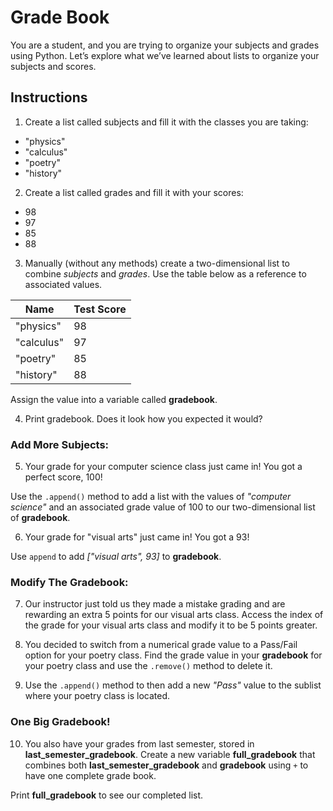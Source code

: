 # Grade Book
You are a student, and you are trying to organize your subjects and grades using Python. Let’s explore what we’ve learned about lists to organize your subjects and scores.

## Instructions
1. Create a list called subjects and fill it with the classes you are taking:
  * "physics"
  * "calculus"
  * "poetry"
  * "history"

2. Create a list called grades and fill it with your scores:
  * 98
  * 97
  * 85
  * 88

3. Manually (without any methods) create a two-dimensional list to combine _subjects_ and _grades_. Use the table below as a reference to associated values.

| Name | Test Score |
------ | ---------- |
| "physics" | 98 |
| "calculus" | 97 |
| "poetry" | 85 |
| "history" | 88 |

Assign the value into a variable called **gradebook**.

4. Print gradebook.
Does it look how you expected it would?

### Add More Subjects:
5. Your grade for your computer science class just came in! You got a perfect score, 100!

Use the `.append()` method to add a list with the values of _"computer science"_ and an associated grade value of 100 to our two-dimensional list of **gradebook**.

6. Your grade for "visual arts" just came in! You got a 93!

Use `append` to add _["visual arts", 93]_ to **gradebook**.

### Modify The Gradebook:
7. Our instructor just told us they made a mistake grading and are rewarding an extra 5 points for our visual arts class.
Access the index of the grade for your visual arts class and modify it to be 5 points greater.

8. You decided to switch from a numerical grade value to a Pass/Fail option for your poetry class.
Find the grade value in your **gradebook** for your poetry class and use the `.remove()` method to delete it.

9. Use the `.append()` method to then add a new _"Pass"_ value to the sublist where your poetry class is located.

### One Big Gradebook!
10. You also have your grades from last semester, stored in **last_semester_gradebook**.
Create a new variable **full_gradebook** that combines both **last_semester_gradebook** and **gradebook** using `+` to have one complete grade book.

Print **full_gradebook** to see our completed list.
